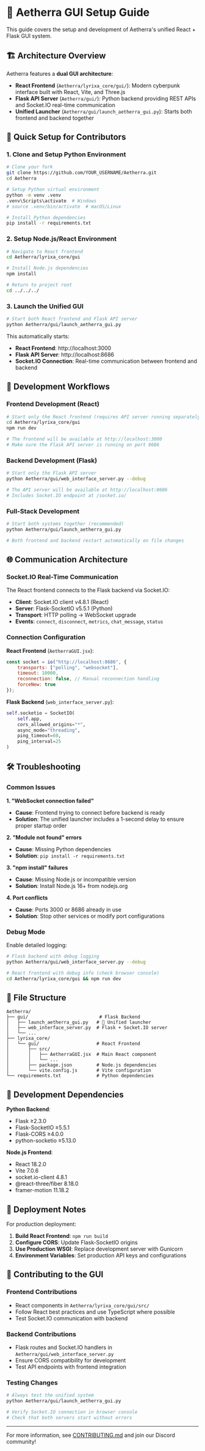 # 🎨 Aetherra GUI Setup Guide

This guide covers the setup and development of Aetherra's unified React + Flask GUI system.

## 🏗️ Architecture Overview

Aetherra features a **dual GUI architecture**:

- **React Frontend** (`Aetherra/lyrixa_core/gui/`): Modern cyberpunk interface built with React, Vite, and Three.js
- **Flask API Server** (`Aetherra/gui/`): Python backend providing REST APIs and Socket.IO real-time communication
- **Unified Launcher** (`Aetherra/gui/launch_aetherra_gui.py`): Starts both frontend and backend together

## 🚀 Quick Setup for Contributors

### 1. Clone and Setup Python Environment

```bash
# Clone your fork
git clone https://github.com/YOUR_USERNAME/Aetherra.git
cd Aetherra

# Setup Python virtual environment
python -m venv .venv
.venv\Scripts\activate  # Windows
# source .venv/bin/activate  # macOS/Linux

# Install Python dependencies
pip install -r requirements.txt
```

### 2. Setup Node.js/React Environment

```bash
# Navigate to React frontend
cd Aetherra/lyrixa_core/gui

# Install Node.js dependencies
npm install

# Return to project root
cd ../../../
```

### 3. Launch the Unified GUI

```bash
# Start both React frontend and Flask API server
python Aetherra/gui/launch_aetherra_gui.py
```

This automatically starts:
- **React Frontend**: http://localhost:3000
- **Flask API Server**: http://localhost:8686
- **Socket.IO Connection**: Real-time communication between frontend and backend

## 🔧 Development Workflows

### Frontend Development (React)

```bash
# Start only the React frontend (requires API server running separately)
cd Aetherra/lyrixa_core/gui
npm run dev

# The frontend will be available at http://localhost:3000
# Make sure the Flask API server is running on port 8686
```

### Backend Development (Flask)

```bash
# Start only the Flask API server
python Aetherra/gui/web_interface_server.py --debug

# The API server will be available at http://localhost:8686
# Includes Socket.IO endpoint at /socket.io/
```

### Full-Stack Development

```bash
# Start both systems together (recommended)
python Aetherra/gui/launch_aetherra_gui.py

# Both frontend and backend restart automatically on file changes
```

## 🌐 Communication Architecture

### Socket.IO Real-Time Communication

The React frontend connects to the Flask backend via Socket.IO:

- **Client**: Socket.IO client v4.8.1 (React)
- **Server**: Flask-SocketIO v5.5.1 (Python)
- **Transport**: HTTP polling → WebSocket upgrade
- **Events**: `connect`, `disconnect`, `metrics`, `chat_message`, `status`

### Connection Configuration

**React Frontend** (`AetherraGUI.jsx`):
```javascript
const socket = io("http://localhost:8686", {
    transports: ["polling", "websocket"],
    timeout: 10000,
    reconnection: false, // Manual reconnection handling
    forceNew: true
});
```

**Flask Backend** (`web_interface_server.py`):
```python
self.socketio = SocketIO(
    self.app,
    cors_allowed_origins="*",
    async_mode="threading",
    ping_timeout=60,
    ping_interval=25
)
```

## 🛠️ Troubleshooting

### Common Issues

**1. "WebSocket connection failed"**
- **Cause**: Frontend trying to connect before backend is ready
- **Solution**: The unified launcher includes a 1-second delay to ensure proper startup order

**2. "Module not found" errors**
- **Cause**: Missing Python dependencies
- **Solution**: `pip install -r requirements.txt`

**3. "npm install" failures**
- **Cause**: Missing Node.js or incompatible version
- **Solution**: Install Node.js 16+ from nodejs.org

**4. Port conflicts**
- **Cause**: Ports 3000 or 8686 already in use
- **Solution**: Stop other services or modify port configurations

### Debug Mode

Enable detailed logging:

```bash
# Flask backend with debug logging
python Aetherra/gui/web_interface_server.py --debug

# React frontend with debug info (check browser console)
cd Aetherra/lyrixa_core/gui && npm run dev
```

## 📁 File Structure

```
Aetherra/
├── gui/                          # Flask Backend
│   ├── launch_aetherra_gui.py   # 🚀 Unified launcher
│   ├── web_interface_server.py  # Flask + Socket.IO server
│   └── ...
├── lyrixa_core/
│   └── gui/                     # React Frontend
│       ├── src/
│       │   ├── AetherraGUI.jsx  # Main React component
│       │   └── ...
│       ├── package.json         # Node.js dependencies
│       └── vite.config.js       # Vite configuration
└── requirements.txt             # Python dependencies
```

## 🔄 Development Dependencies

**Python Backend**:
- Flask ≥2.3.0
- Flask-SocketIO ≥5.5.1
- Flask-CORS ≥4.0.0
- python-socketio ≥5.13.0

**Node.js Frontend**:
- React 18.2.0
- Vite 7.0.6
- socket.io-client 4.8.1
- @react-three/fiber 8.18.0
- framer-motion 11.18.2

## 🚢 Deployment Notes

For production deployment:

1. **Build React Frontend**: `npm run build`
2. **Configure CORS**: Update Flask-SocketIO origins
3. **Use Production WSGI**: Replace development server with Gunicorn
4. **Environment Variables**: Set production API keys and configurations

## 🤝 Contributing to the GUI

### Frontend Contributions
- React components in `Aetherra/lyrixa_core/gui/src/`
- Follow React best practices and use TypeScript where possible
- Test Socket.IO communication with backend

### Backend Contributions
- Flask routes and Socket.IO handlers in `Aetherra/gui/web_interface_server.py`
- Ensure CORS compatibility for development
- Test API endpoints with frontend integration

### Testing Changes
```bash
# Always test the unified system
python Aetherra/gui/launch_aetherra_gui.py

# Verify Socket.IO connection in browser console
# Check that both servers start without errors
```

---

For more information, see [CONTRIBUTING.md](../CONTRIBUTING.md) and join our Discord community!
